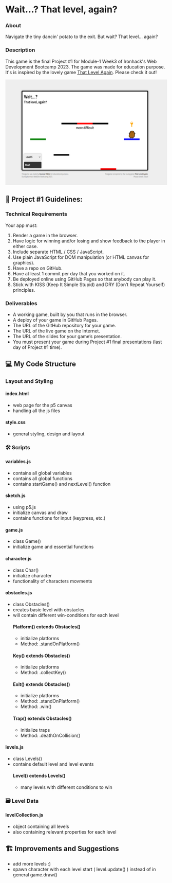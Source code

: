 # Wait...? That level, again?
### About
Navigate the tiny dancin' potato to the exit. But wait? That level... again?

### Description
This game is the final Project #1 for Module-1 Week3 of Ironhack's Web Development Bootcamp 2023. The game was made for education purpose. It's is inspired by the lovely game [That Level Again](https://play.google.com/store/apps/details?id=ru.iamtagir.game.android). Please check it out!

![screenshot](./Screenshot.png)

## 🎯 Project #1 Guidelines: 
### Technical Requirements
Your app must:
1. Render a game in the browser.
2. Have logic for winning and/or losing and show feedback to the player in either case.
3. Include separate HTML / CSS / JavaScript.
4. Use plain JavaScript for DOM manipulation (or HTML canvas for graphics).
5. Have a repo on GitHub.
6. Have at least 1 commit per day that you worked on it.
7. Be deployed online using GitHub Pages so that anybody can play it.
8. Stick with KISS (Keep It Simple Stupid) and DRY (Don’t Repeat Yourself) principles.

### Deliverables
* A working game, built by you that runs in the browser.
* A deploy of your game in GitHub Pages.
* The URL of the GitHub repository for your game.
* The URL of the live game on the Internet.
* The URL of the slides for your game’s presentation.
* You must present your game during Project #1 final presentations (last day of Project #1 time).

## 💻 My Code Structure
### Layout and Styling
#### index.html
* web page for the p5 canvas
* handling all the js files
#### style.css
* general styling, design and layout

### 🛠️ Scripts
#### variables.js
* contains all global variables
* contains all global functions
* contains startGame() and nextLevel() function
#### sketch.js 
* using p5.js
* initialize canvas and draw
* contains functions for input (keypress, etc.)
#### game.js
* class Game()
* initialize game and essential functions
#### character.js
* class Char()
* initialize character
* functionality of characters movments
#### obstacles.js
* class Obstacles()
* creates basic level with obstacles
* will contain different win-conditions for each level
    #### Platform() extends Obstacles()
    * initialize platforms
    * Method: .standOnPlatform()
    #### Key() extends Obstacles()
    * initialize platforms
    * Method: .collectKey()
    #### Exit() extends Obstacles()
    * initialize platforms
    * Method: .standOnPlatform()
    * Method: .win()
    #### Trap() extends Obstacles()
    * initialize traps 
    * Method: .deathOnCollision()
#### levels.js
* class Levels()
* contains default level and level events
    #### Level() extends Levels()
    * many levels with different conditions to win

### 🗃️ Level Data
#### levelCollection.js
* object containing all levels
* also containing relevant properties for each level

## 🏗️ Improvements and Suggestions
* add more levels :)
* spawn character with each level start ( level.update() ) instead of in general game.draw()
